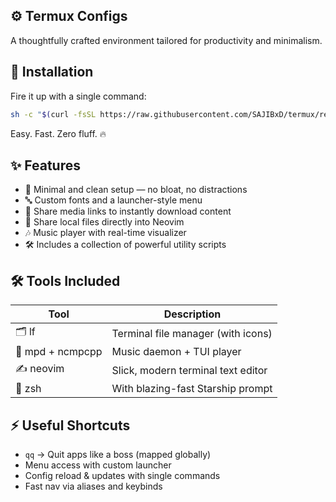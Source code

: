 ## ⚙️ Termux Configs
A thoughtfully crafted environment tailored for productivity and minimalism.

## 🚀 Installation
Fire it up with a single command:
```bash
sh -c "$(curl -fsSL https://raw.githubusercontent.com/SAJIBxD/termux/refs/heads/main/setup.sh)"
```
Easy. Fast. Zero fluff. 🔥

## ✨ Features
- 🧼 Minimal and clean setup — no bloat, no distractions
- 🔤 Custom fonts and a launcher-style menu
- 🔗 Share media links to instantly download content
- 📂 Share local files directly into Neovim
- 🎶 Music player with real-time visualizer
- 🛠️ Includes a collection of powerful utility scripts

## 🛠 Tools Included
| Tool | Description |
|------|-------------|
| 🗂 lf | Terminal file manager (with icons) |
| 🎵 mpd + ncmpcpp | Music daemon + TUI player |
| ✍️ neovim | Slick, modern terminal text editor |
| 🐚 zsh | With blazing-fast Starship prompt |

## ⚡ Useful Shortcuts 
- `qq` → Quit apps like a boss (mapped globally)
- Menu access with custom launcher
- Config reload & updates with single commands
- Fast nav via aliases and keybinds
